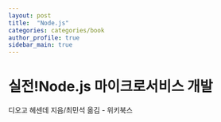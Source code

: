 ```yaml
---
layout: post
title:  "Node.js"
categories: categories/book
author_profile: true
sidebar_main: true
---
```


# 실전!Node.js 마이크로서비스 개발
디오고 헤센데 지음/최민석 옮김 - 위키북스 

